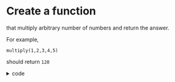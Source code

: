 # Create a function
that multiply arbitrary number of numbers and return the answer.


For example,
```
multiply(1,2,3,4,5)
```
should return `120`

<details>
  <summary>code</summary>
  
  ```py
  def multiply(*num):
      answer = 1
      
      #num = (num1, num2, num3 ...) //it is a tuple
      for a in num:
          answer *= a
      return answer
  ```
  
</details>

